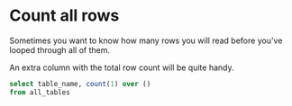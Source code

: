 # Count all rows

Sometimes you want to know how many rows you will read before you've looped through all of them. 

An extra column with the total row count will be quite handy.

```sql
select table_name, count(1) over ()
from all_tables
```
